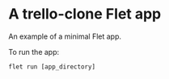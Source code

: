 # A trello-clone Flet app

An example of a minimal Flet app.

To run the app:

```
flet run [app_directory]
```